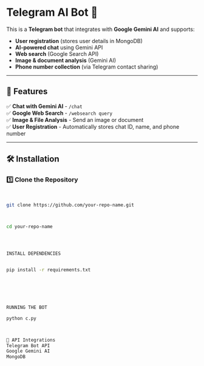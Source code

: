 # Telegram AI Bot 🤖

This is a **Telegram bot** that integrates with **Google Gemini AI** and supports:
- **User registration** (stores user details in MongoDB)
- **AI-powered chat** using Gemini API
- **Web search** (Google Search API)
- **Image & document analysis** (Gemini AI)
- **Phone number collection** (via Telegram contact sharing)

---

## 🚀 Features
✅ **Chat with Gemini AI** - `/chat`  
✅ **Google Web Search** - `/websearch query`  
✅ **Image & File Analysis** - Send an image or document  
✅ **User Registration** - Automatically stores chat ID, name, and phone number  

---

## 🛠 Installation

### 1️⃣ Clone the Repository
```bash


git clone https://github.com/your-repo-name.git



cd your-repo-name




INSTALL DEPENDENCIES


pip install -r requirements.txt






RUNNING THE BOT

python c.py



🔗 API Integrations
Telegram Bot API
Google Gemini AI
MongoDB
